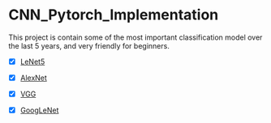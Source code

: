 # CNN_Pytorch_Implementation
 This project is contain some of the most important classification model over the last 5 years, and very friendly for beginners.


- [x] [LeNet5](https://github.com/YYingH/CNN_Pytorch_Implementation/tree/master/LeNet5)

- [x] [AlexNet](https://github.com/YYingH/CNN_Pytorch_Implementation/tree/master/AlexNet)

- [x] [VGG](https://github.com/YYingH/CNN_Pytorch_Implementation/tree/master/VGG)

- [x] [GoogLeNet](https://github.com/YYingH/CNN_Pytorch_Implementation/tree/master/GoogLeNet)

